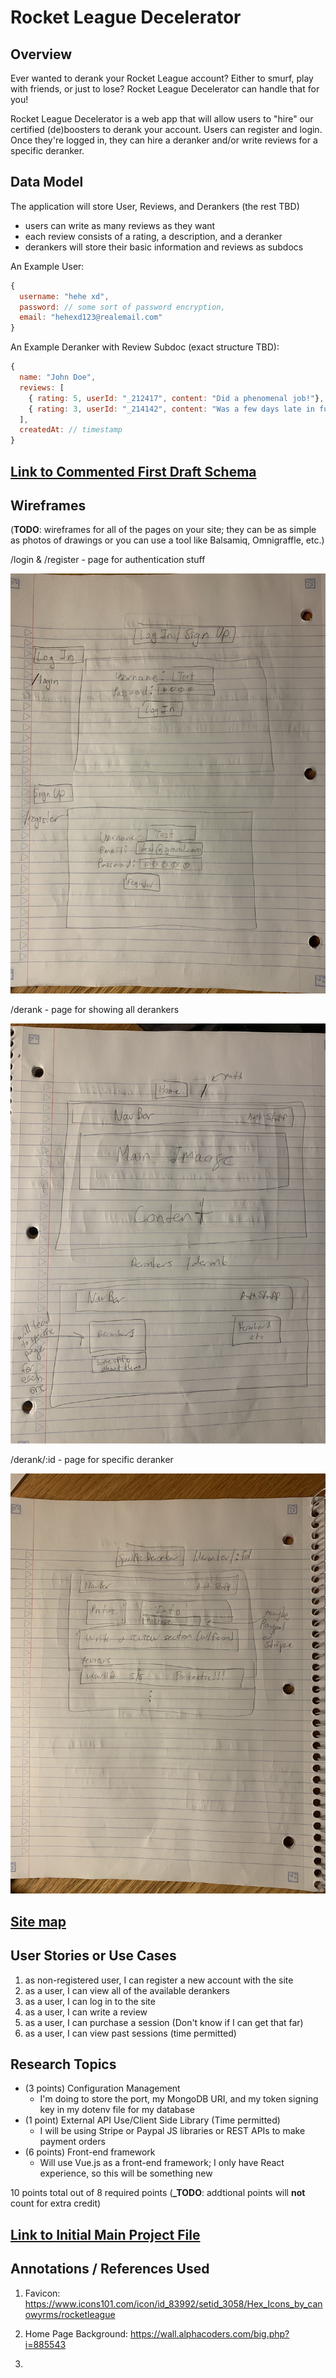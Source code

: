 # Rocket League Decelerator

## Overview

Ever wanted to derank your Rocket League account? Either to smurf, play with friends, or just to lose? Rocket League Decelerator can handle that for you!

Rocket League Decelerator is a web app that will allow users to "hire" our certified (de)boosters to derank your account. Users can register and login. Once they're logged in, they can hire a deranker and/or write reviews for a specific deranker.

## Data Model

The application will store User, Reviews, and Derankers (the rest TBD)

- users can write as many reviews as they want
- each review consists of a rating, a description, and a deranker
- derankers will store their basic information and reviews as subdocs

An Example User:

```javascript
{
  username: "hehe xd",
  password: // some sort of password encryption,
  email: "hehexd123@realemail.com"
}
```

An Example Deranker with Review Subdoc (exact structure TBD):

```javascript
{
  name: "John Doe",
  reviews: [
    { rating: 5, userId: "_212417", content: "Did a phenomenal job!"}, // userId refers to whow rote review
    { rating: 3, userId: "_214142", content: "Was a few days late in fulfilling the order"},
  ],
  createdAt: // timestamp
}
```

## [Link to Commented First Draft Schema](./backend/models/User.model.mjs)

## Wireframes

(**TODO**: wireframes for all of the pages on your site; they can be as simple as photos of drawings or you can use a tool like Balsamiq, Omnigraffle, etc.)

/login & /register - page for authentication stuff

![list create](documentation/login_signup.jpg)

/derank - page for showing all derankers

![list](documentation/derank.jpg)

/derank/:id - page for specific deranker

![list](documentation/specifc_derank.jpg)

## [Site map](documentation/site_map.jpg)

## User Stories or Use Cases

1. as non-registered user, I can register a new account with the site
2. as a user, I can view all of the available derankers
3. as a user, I can log in to the site
4. as a user, I can write a review
5. as a user, I can purchase a session (Don't know if I can get that far)
6. as a user, I can view past sessions (time permitted)

## Research Topics

- (3 points) Configuration Management
  - I'm doing to store the port, my MongoDB URI, and my token signing key in my dotenv file
    for my database
- (1 point) External API Use/Client Side Library (Time permitted)
  - I will be using Stripe or Paypal JS libraries or REST APIs to make payment orders
- (6 points) Front-end framework
  - Will use Vue.js as a front-end framework; I only have React experience, so this will be something new

10 points total out of 8 required points (**\_TODO**: addtional points will **not** count for extra credit)

## [Link to Initial Main Project File](app.mjs)

## Annotations / References Used

1. Favicon: https://www.icons101.com/icon/id_83992/setid_3058/Hex_Icons_by_canowyrms/rocketleague

2. Home Page Background: https://wall.alphacoders.com/big.php?i=885543

3.
